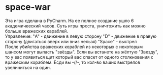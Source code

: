 # space-war
Эта игра сделана в PyСharm. На ее полное создание ушло 6 академичееский часов.
Суть игры проста, уничтожить как можно больше вражеских караблей.
<br/>
Управление:
  "A" - движение в левую сторону
  "D" - движение в правую сторону
  (двигаться вверх или вниз нельзя)
  "Space" - выстрел 
<br/>
 После убийства вражеских кораблей из некоторых с некоторым шансом могут выпасть "звёзды".
 Если вы встанете на жёлтую "Звезду", то у вас появиться щит который вас спасет от одного столкновения с вражеским кораблем.
 Есди вы -//-, то кол-во ваших выстрелов увеличиться на один.
 
